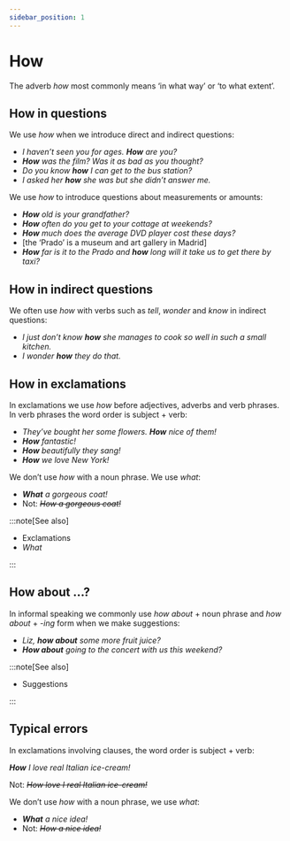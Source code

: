 ```yaml
---
sidebar_position: 1
---
```


# How

The adverb *how* most commonly means ‘in what way’ or ‘to what extent’.

## How in questions

We use *how* when we introduce direct and indirect questions:

- *I haven’t seen you for ages. **How** are you?*
- ***How*** *was the film? Was it as bad as you thought?*
- *Do you know **how** I can get to the bus station?*
- *I asked her **how** she was but she didn’t answer me.*

We use *how* to introduce questions about measurements or amounts:

- ***How*** *old is your grandfather?*
- ***How*** *often do you get to your cottage at weekends?*
- ***How*** *much does the average DVD player cost these days?*
- \[the ‘Prado’ is a museum and art gallery in Madrid\]
- ***How*** *far is it to the Prado and **how** long will it take us to get there by taxi?*

## How in indirect questions

We often use *how* with verbs such as *tell*, *wonder* and *know* in indirect questions:

- *I just don’t know **how** she manages to cook so well in such a small kitchen.*
- *I wonder **how** they do that.*

## How in exclamations

In exclamations we use *how* before adjectives, adverbs and verb phrases. In verb phrases the word order is subject + verb:

- *They’ve bought her some flowers. **How** nice of them!*
- ***How*** *fantastic!*
- ***How*** *beautifully they sang!*
- ***How*** *we love New York!*

We don’t use *how* with a noun phrase. We use *what*:

- ***What*** *a gorgeous coat!*
- Not: *~~How a gorgeous coat!~~*

:::note[See also]

- Exclamations
- *What*

:::

## How about …?

In informal speaking we commonly use *how about* + noun phrase and *how about* + *\-ing* form when we make suggestions:

- *Liz, **how about** some more fruit juice?*
- ***How about*** *going to the concert with us this weekend?*

:::note[See also]

- Suggestions

:::

## Typical errors

In exclamations involving clauses, the word order is subject + verb:

***How*** *I love real Italian ice-cream!*

Not: *~~How love I real Italian ice-cream!~~*

We don’t use *how* with a noun phrase, we use *what*:

- ***What*** *a nice idea!*
- Not: *~~How a nice idea!~~*
